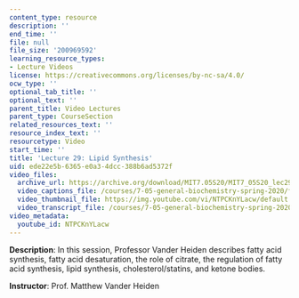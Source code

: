 ```yaml
---
content_type: resource
description: ''
end_time: ''
file: null
file_size: '200969592'
learning_resource_types:
- Lecture Videos
license: https://creativecommons.org/licenses/by-nc-sa/4.0/
ocw_type: ''
optional_tab_title: ''
optional_text: ''
parent_title: Video Lectures
parent_type: CourseSection
related_resources_text: ''
resource_index_text: ''
resourcetype: Video
start_time: ''
title: 'Lecture 29: Lipid Synthesis'
uid: ede22e5b-6365-e0a3-4dcc-388b6ad5372f
video_files:
  archive_url: https://archive.org/download/MIT7.05S20/MIT7_05S20_lec29_300k.mp4
  video_captions_file: /courses/7-05-general-biochemistry-spring-2020/ff5bb99ea8345c18ab123a4ad1c0bee6_NTPCKnYLacw.vtt
  video_thumbnail_file: https://img.youtube.com/vi/NTPCKnYLacw/default.jpg
  video_transcript_file: /courses/7-05-general-biochemistry-spring-2020/312e5ff63292e25edcc0c97e4e78d1b7_NTPCKnYLacw.pdf
video_metadata:
  youtube_id: NTPCKnYLacw
---
```


**Description**: In this session, Professor Vander Heiden describes fatty acid synthesis, fatty acid desaturation, the role of citrate, the regulation of fatty acid synthesis, lipid synthesis, cholesterol/statins, and ketone bodies. 

**Instructor**: Prof. Matthew Vander Heiden

